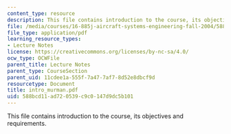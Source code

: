 ```yaml
---
content_type: resource
description: This file contains introduction to the course, its objectives and requirements.
file: /media/courses/16-885j-aircraft-systems-engineering-fall-2004/588bcd11ad720539c9c0147d9dc5b101_intro_murman.pdf
file_type: application/pdf
learning_resource_types:
- Lecture Notes
license: https://creativecommons.org/licenses/by-nc-sa/4.0/
ocw_type: OCWFile
parent_title: Lecture Notes
parent_type: CourseSection
parent_uid: 11cdee1a-555f-7a47-7af7-8d52e8dbcf9d
resourcetype: Document
title: intro_murman.pdf
uid: 588bcd11-ad72-0539-c9c0-147d9dc5b101
---
```

This file contains introduction to the course, its objectives and requirements.